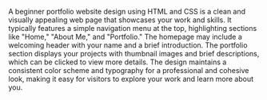 A beginner portfolio website design using HTML and CSS is a clean and visually appealing web page that showcases your work and skills. It typically features a simple navigation menu at the top, highlighting sections like "Home," "About Me," and "Portfolio." The homepage may include a welcoming header with your name and a brief introduction. The portfolio section displays your projects with thumbnail images and brief descriptions, which can be clicked to view more details. The design maintains a consistent color scheme and typography for a professional and cohesive look, making it easy for visitors to explore your work and learn more about you.
